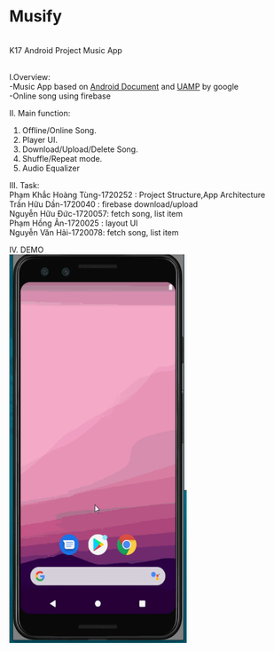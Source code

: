 # Musify
<br/>K17 Android Project Music App

<br/>I.Overview:<br/>
-Music App based on <a href="https://developer.android.com/guide/topics/media-apps/audio-app/building-an-audio-app">Android Document</a> and
<a href="https://github.com/android/uamp">UAMP</a> by google<br/>
-Online song using firebase

II. Main function:
  1. Offline/Online Song.
  2. Player UI.
  3. Download/Upload/Delete Song.
  4. Shuffle/Repeat mode.
  5. Audio Equalizer

III. Task:<br/> 
Phạm Khắc Hoàng Tùng-1720252 : Project Structure,App Architecture<br/> 
Trần Hữu Dần-1720040 : firebase download/upload<br/> 
Nguyễn Hữu Đức-1720057: fetch song, list item<br/> 
Phạm Hồng Ân-1720025 : layout UI<br/> 
Nguyễn Văn Hải-1720078: fetch song, list item<br/> 

IV. DEMO<br/>
<img src="BAOCAO/demo.gif" width="320" height="700"/> 
